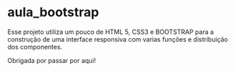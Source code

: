 # aula_bootstrap
Esse projeto utiliza um pouco de HTML 5, CSS3 e BOOTSTRAP para a construção de uma interface responsiva com varias funções e distribuição dos componentes.

Obrigada por passar por aqui!
